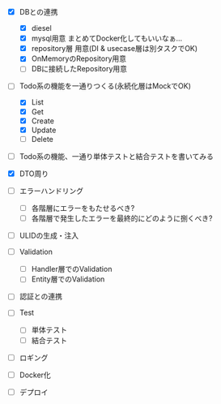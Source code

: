 - [x] DBとの連携
  - [x] diesel
  - [x] mysql用意 まとめてDocker化してもいいなぁ...
  - [x] repository層 用意(DI & usecase層は別タスクでOK)
  - [x] OnMemoryのRepository用意
  - [ ] DBに接続したRepository用意

- [ ] Todo系の機能を一通りつくる(永続化層はMockでOK)
  - [x] List
  - [x] Get
  - [x] Create
  - [x] Update
  - [ ] Delete

- [ ] Todo系の機能、一通り単体テストと結合テストを書いてみる

- [x] DTO周り
- [ ] エラーハンドリング
  - [ ] 各階層にエラーをもたせるべき?
  - [ ] 各階層で発生したエラーを最終的にどのように捌くべき?
- [ ] ULIDの生成・注入
- [ ] Validation
  - [ ] Handler層でのValidation
  - [ ] Entity層でのValidation
- [ ] 認証との連携
- [ ] Test
  - [ ] 単体テスト
  - [ ] 結合テスト
- [ ] ロギング
- [ ] Docker化
- [ ] デプロイ
